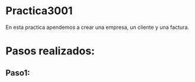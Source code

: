 # Practica3001

En esta practica apendemos a crear una empresa, un cliente y una factura.

# Pasos realizados:

## Paso1:

